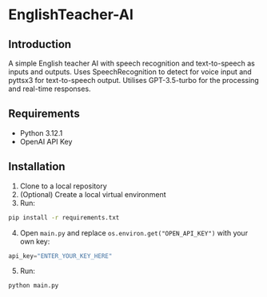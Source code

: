 # EnglishTeacher-AI


## Introduction
 A simple English teacher AI with speech recognition and text-to-speech as inputs and outputs. Uses SpeechRecognition to detect for voice input and pyttsx3 for text-to-speech output. Utilises GPT-3.5-turbo for the processing and real-time responses.

## Requirements
* Python 3.12.1
* OpenAI API Key

## Installation
1. Clone to a local repository
2. (Optional) Create a local virtual environment
3. Run:
```sh
pip install -r requirements.txt
```
4. Open `main.py` and replace `os.environ.get("OPEN_API_KEY")` with your own key:
```python
api_key="ENTER_YOUR_KEY_HERE"
```

5. Run:
```sh
python main.py
```
